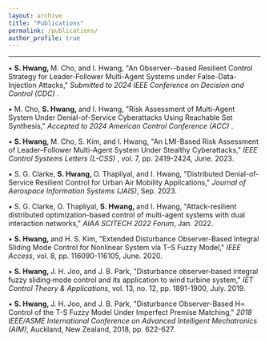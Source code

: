 ```yaml
---
layout: archive
title: "Publications"
permalink: /publications/
author_profile: true
---
```

<hr>

&#9642; <strong> S. Hwang, </strong> M. Cho, and I. Hwang, "An Observer--based Resilient Control Strategy for Leader-Follower Multi-Agent Systems under False-Data-Injection Attacks," <em> Submitted to 2024 IEEE Conference on Decision and Control (CDC) </em>.

&#9642; M. Cho, <strong> S. Hwang, </strong> and I. Hwang, "Risk Assessment of Multi-Agent System Under Denial-of-Service
Cyberattacks Using Reachable Set Synthesis," <em> Accepted to 2024 American Control Conference (ACC) </em>.

&#9642; <strong> S. Hwang, </strong> M. Cho, S. Kim, and I. Hwang, "An LMI-Based Risk Assessment of Leader–Follower Multi-Agent System Under Stealthy Cyberattacks," <em> IEEE Control Systems Letters (L-CSS) </em>, vol. 7, pp. 2419-2424, June. 2023.

&#9642; S. G. Clarke, <strong> S. Hwang, </strong> O. Thapliyal, and I. Hwang, "Distributed Denial-of-Service Resilient Control for Urban Air Mobility Applications," <em> Journal of Aerospace Information Systems (JAIS)</em>, Sep. 2023.

&#9642; S. G. Clarke, O. Thapliyal, <strong> S. Hwang, </strong> and I. Hwang, "Attack-resilient distributed optimization-based control of multi-agent systems with dual interaction networks," <em> AIAA SCITECH 2022 Forum</em>, Jan. 2022.

&#9642; <strong> S. Hwang, </strong> and H. S. Kim, "Extended Disturbance Observer-Based Integral Sliding Mode Control for Nonlinear System via T–S Fuzzy Model," <em> IEEE Access</em>, vol. 8, pp. 116090-116105, June. 2020.

&#9642; <strong> S. Hwang, </strong> J. H. Joo, and J. B. Park, "Disturbance observer‐based integral fuzzy sliding‐mode control and its application to wind turbine system," <em> IET Control Theory & Applications</em>, vol. 13, no. 12, pp. 1891-1900, July. 2019.

&#9642; <strong> S. Hwang, </strong> J. H. Joo, and J. B. Park, "Disturbance Observer-Based H∝ Control of the T-S Fuzzy Model Under Imperfect Premise Matching," <em> 2018 IEEE/ASME International Conference on Advanced Intelligent Mechatronics (AIM)</em>, Auckland, New Zealand, 2018, pp. 622-627.


